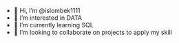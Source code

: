 - 👋 Hi, I’m @islombek1111
- 👀 I’m interested in DATA
- 🌱 I’m currently learning SQL
- 💞️ I’m looking to collaborate on projects to apply my skill


<!---
islombek1111/islombek1111 is a ✨ special ✨ repository because its `README.md` (this file) appears on your GitHub profile.
You can click the Preview link to take a look at your changes.
--->
